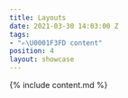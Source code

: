 ```yaml
---
title: Layouts
date: 2021-03-30 14:03:00 Z
tags:
- "✍\U0001F3FD content"
position: 4
layout: showcase
---
```


{% include content.md %}